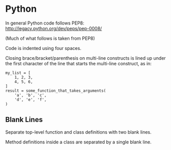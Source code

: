 # Python

In general Python code follows PEP8: http://legacy.python.org/dev/peps/pep-0008/

(Much of what follows is taken from PEP8)

Code is indented using four spaces.

Closing brace/bracket/parenthesis on multi-line constructs is lined up under the first character of the line that starts the multi-line construct, as in:

    my_list = [
        1, 2, 3,
        4, 5, 6,
    ]
    result = some_function_that_takes_arguments(
        'a', 'b', 'c',
        'd', 'e', 'f',
    )

## Blank Lines

Separate top-level function and class definitions with two blank lines.

Method definitions inside a class are separated by a single blank line.
